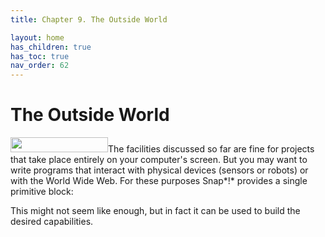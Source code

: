 ```yaml
---
title: Chapter 9. The Outside World

layout: home
has_children: true
has_toc: true
nav_order: 62
---
```


 The Outside World
=================

<img src="/snap-manual/assets/images/image148.png" style="width:156px; height:24px">The facilities discussed so far are fine for projects
that take place entirely on your computer's screen. But you may want to
write programs that interact with physical devices (sensors or robots)
or with the World Wide Web. For these purposes Snap*!* provides a single
primitive block:

This might not seem like enough, but in fact it can be used to build the
desired capabilities.

